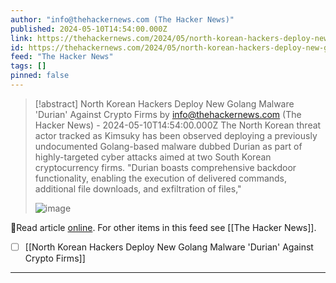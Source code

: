 ```yaml
---
author: "info@thehackernews.com (The Hacker News)"
published: 2024-05-10T14:54:00.000Z
link: https://thehackernews.com/2024/05/north-korean-hackers-deploy-new-golang.html
id: https://thehackernews.com/2024/05/north-korean-hackers-deploy-new-golang.html
feed: "The Hacker News"
tags: []
pinned: false
---
```

> [!abstract] North Korean Hackers Deploy New Golang Malware 'Durian' Against Crypto Firms by info@thehackernews.com (The Hacker News) - 2024-05-10T14:54:00.000Z
> The North Korean threat actor tracked as Kimsuky has been observed deploying a previously undocumented Golang-based malware dubbed Durian as part of highly-targeted cyber attacks aimed at two South Korean cryptocurrency firms. "Durian boasts comprehensive backdoor functionality, enabling the execution of delivered commands, additional file downloads, and exfiltration of files,"
>
> ![image](https://blogger.googleusercontent.com/img/b/R29vZ2xl/AVvXsEidJpCh60Y9OeOx9Vlo9dCf4aW8aHjXqU-MHJt8NBiVPiHKC7wWrDk1vRCuo90pQ3mtyy9t9A3ouhAdU6aUe5MxKQm5Tvt9XRGYYiX5EDVnNXthkbqKLKD-YikG_sWfHjatO8QRZIClAHjB2novZftoHKSkAEs50ZfCDkCDZzrPE_qZgIrvet1tAfPwa4L2/s1600/map.png)

🔗Read article [online](https://thehackernews.com/2024/05/north-korean-hackers-deploy-new-golang.html). For other items in this feed see [[The Hacker News]].

- [ ] [[North Korean Hackers Deploy New Golang Malware 'Durian' Against Crypto Firms]]
- - -

